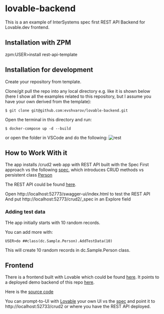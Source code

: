 # lovable-backend
This is a an example of InterSystems spec first REST API Backend for Lovable.dev frontend.

## Installation with ZPM

zpm:USER>install rest-api-template

## Installation for development

Create your repository from template.

Clone/git pull the repo into any local directory e.g. like it is shown below (here I show all the examples related to this repository, but I assume you have your own derived from the template):

```
$ git clone git@github.com:evshvarov/lovable-backend.git
```

Open the terminal in this directory and run:

```
$ docker-compose up -d --build
```

or open the folder in VSCode and do the following:
![rest](https://user-images.githubusercontent.com/2781759/78183327-63569800-7470-11ea-8561-c3b547ce9001.gif)


## How to Work With it

The app installs /crud2 web app with REST API built with the Spec First approach vs the following [spec](https://github.com/evshvarov/lovable-backend/blob/master/data/spec2.json), which introduces
CRUD methods vs persistent class [Person](https://github.com/evshvarov/lovable-backend/blob/master/src/dc/Sample/Person.cls)

The REST API could be found [here](https://github.com/evshvarov/lovable-backend/tree/master/src/dc/Sample/rest2).

Open http://localhost:52773/swagger-ui/index.html to test the REST API
And put http://localhost:52773/crud2/_spec in an Explore field


### Adding test data
THe app initially starts with 10 random records.

You can add more with:

```
USER>do ##class(dc.Sample.Person).AddTestData(10)
```
This will create 10 random records in dc.Sample.Person class.


## Frontend

There is a frontend built with Lovable which could be found [here](https://person-palace-ui.lovable.app/).
It points to a deployed demo backend of this repo [here](https://lovable-backend.demo.community.intersystems.com/crud2/persons).

Here is the [source code](https://github.com/evshvarov/person-palace-ui)

You can prompt-to-UI with [Lovable](lovable.dev) your own UI vs the [spec](https://github.com/evshvarov/lovable-backend/blob/master/data/spec2.json) and point it to http://localhost:52733/crud2 or where you have the REST API deployed.


